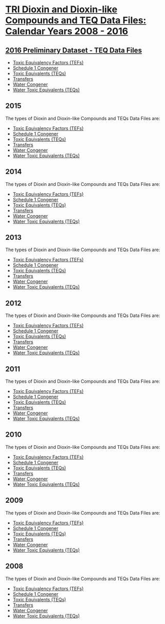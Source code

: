 # [TRI Dioxin and Dioxin-like Compounds and TEQ Data Files: Calendar Years 2008 - 2016](https://www.epa.gov/toxics-release-inventory-tri-program/tri-dioxin-and-dioxin-compounds-and-teq-data-files-calendar)

## [2016 **Preliminary Dataset - TEQ Data Files**](https://www.epa.gov/toxics-release-inventory-tri-program/2016-tri-preliminary-dataset-teq-data-files)  
*   [Toxic Equivalency Factors (TEFs)](http://www3.epa.gov/tri/pds/teq/TEF_2016.csv)
*   [Schedule 1 Congener](http://www3.epa.gov/tri/pds/teq/Congener_2016.csv)
*   [Toxic Equivalents (TEQs)](http://www3.epa.gov/tri/pds/teq/TEQ_2016.csv)
*   [Transfers](http://www3.epa.gov/tri/pds/teq/Transfers_2016.csv)
*   [Water Congener](http://www3.epa.gov/tri/pds/teq/Water_Congener_2016.csv)
*   [Water Toxic Equivalents (TEQs)](http://www3.epa.gov/tri/pds/teq/Water_TEQ_2016.csv)


## 2015  
The types of Dioxin and Dioxin-like Compounds and TEQs Data Files are:  
*   [Toxic Equivalency Factors (TEFs)](http://www3.epa.gov/tri/current/teq/TEF_2015.csv)
*   [Schedule 1 Congener](http://www3.epa.gov/tri/current/teq/Congener_2015.csv)
*   [Toxic Equivalents (TEQs)](http://www3.epa.gov/tri/current/teq/TEQ_2015.csv)
*   [Transfers](http://www3.epa.gov/tri/current/teq/Transfers_2015.csv)
*   [Water Congener](http://www3.epa.gov/tri/current/teq/Water_Congener_2015.csv)
*   [Water Toxic Equivalents (TEQs)](http://www3.epa.gov/tri/current/teq/Water_TEQ_2015.csv)

## 2014  

The types of Dioxin and Dioxin-like Compounds and TEQs Data Files are:
*   [Toxic Equivalency Factors (TEFs)](http://www3.epa.gov/tri/current/teq/TEF_2014.csv)
*   [Schedule 1 Congener](http://www3.epa.gov/tri/current/teq/Congener_2014.csv)
*   [Toxic Equivalents (TEQs)](http://www3.epa.gov/tri/current/teq/TEQ_2014.csv)
*   [Transfers](http://www3.epa.gov/tri/current/teq/Transfers_2014.csv)
*   [Water Congener](http://www3.epa.gov/tri/current/teq/Water_Congener_2014.csv)
*   [Water Toxic Equivalents (TEQs)](http://www3.epa.gov/tri/current/teq/Water_TEQ_2014.csv)

## 2013  

The types of Dioxin and Dioxin-like Compounds and TEQs Data Files are:
*   [Toxic Equivalency Factors (TEFs)](http://www3.epa.gov/tri/current/teq/TEF_2013.csv)
*   [Schedule 1 Congener](http://www3.epa.gov/tri/current/teq/Congener_2013.csv)
*   [Toxic Equivalents (TEQs)](http://www3.epa.gov/tri/current/teq/TEQ_2013.csv)
*   [Transfers](http://www3.epa.gov/tri/current/teq/Transfers_2013.csv)
*   [Water Congener](http://www3.epa.gov/tri/current/teq/Water_Congener_2013.csv)
*   [Water Toxic Equivalents (TEQs)](http://www3.epa.gov/tri/current/teq/Water_TEQ_2013.csv)

## 2012  

The types of Dioxin and Dioxin-like Compounds and TEQs Data Files are:
*   [Toxic Equivalency Factors (TEFs)](http://www3.epa.gov/tri/current/teq/TEF_2012.csv)
*   [Schedule 1 Congener](http://www3.epa.gov/tri/current/teq/Congener_2012.csv)
*   [Toxic Equivalents (TEQs)](http://www3.epa.gov/tri/current/teq/TEQ_2012.csv)
*   [Transfers](http://www3.epa.gov/tri/current/teq/Transfers_2012.csv)
*   [Water Congener](http://www3.epa.gov/tri/current/teq/Water_Congener_2012.csv)
*   [Water Toxic Equivalents (TEQs)](http://www3.epa.gov/tri/current/teq/Water_TEQ_2012.csv)

## 2011

The types of Dioxin and Dioxin-like Compounds and TEQs Data Files are:
*   [Toxic Equivalency Factors (TEFs)](http://www3.epa.gov/tri/current/teq/TEF_2011.csv)
*   [Schedule 1 Congener](http://www3.epa.gov/tri/current/teq/Congener_2011.csv)
*   [Toxic Equivalents (TEQs)](http://www3.epa.gov/tri/current/teq/TEQ_2011.csv)
*   [Transfers](http://www3.epa.gov/tri/current/teq/Transfers_2011.csv)
*   [Water Congener](http://www3.epa.gov/tri/current/teq/Water_Congener_2011.csv)
*   [Water Toxic Equivalents (TEQs)](http://www3.epa.gov/tri/current/teq/Water_TEQ_2011.csv)

## 2010

The types of Dioxin and Dioxin-like Compounds and TEQs Data Files are:
*   [Toxic Equivalency Factors (TEFs)](http://www3.epa.gov/tri/current/teq/TEF_2010.csv)
*   [Schedule 1 Congener](http://www3.epa.gov/tri/current/teq/Congener_201\0.csv)
*   [Toxic Equivalents (TEQs)](http://www3.epa.gov/tri/current/teq/TEQ_2010.csv)
*   [Transfers](http://www3.epa.gov/tri/current/teq/Transfers_2010.csv)
*   [Water Congener](http://www3.epa.gov/tri/current/teq/Water_Congener_2010.csv)
*   [Water Toxic Equivalents (TEQs)](http://www3.epa.gov/tri/current/teq/Water_TEQ_2010.csv)

## 2009

The types of Dioxin and Dioxin-like Compounds and TEQs Data Files are:
*   [Toxic Equivalency Factors (TEFs)](http://www3.epa.gov/tri/current/teq/TEF_2009.csv)
*   [Schedule 1 Congener](http://www3.epa.gov/tri/current/teq/Congener_2009.csv)
*   [Toxic Equivalents (TEQs)](http://www3.epa.gov/tri/current/teq/TEQ_2009.csv)
*   [Transfers](http://www3.epa.gov/tri/current/teq/Transfers_2009.csv)
*   [Water Congener](http://www3.epa.gov/tri/current/teq/Water_Congener_2009.csv)
*   [Water Toxic Equivalents (TEQs)](http://www3.epa.gov/tri/current/teq/Water_TEQ_2009.csv)

## 2008

The types of Dioxin and Dioxin-like Compounds and TEQs Data Files are:
*   [Toxic Equivalency Factors (TEFs)](http://www3.epa.gov/tri/current/teq/TEF_2008.csv)
*   [Schedule 1 Congener](http://www3.epa.gov/tri/current/teq/Congener_2008.csv)
*   [Toxic Equivalents (TEQs)](http://www3.epa.gov/tri/current/teq/TEQ_2008.csv)
*   [Transfers](http://www3.epa.gov/tri/current/teq/Transfers_2008.csv)
*   [Water Congener](http://www3.epa.gov/tri/current/teq/Water_Congener_2008.csv)
*   [Water Toxic Equivalents (TEQs)](http://www3.epa.gov/tri/current/teq/Water_TEQ_2008.csv)

